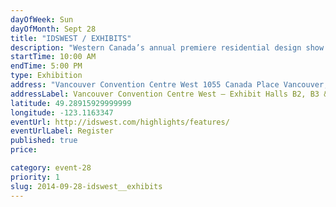 ```yaml
---
dayOfWeek: Sun
dayOfMonth: Sept 28
title: "IDSWEST / EXHIBITS"
description: "Western Canada’s annual premiere residential design show featuring 250 exhibitors showcasing quality products and services to industry professionals, architects, designers, consumers and media."
startTime: 10:00 AM
endTime: 5:00 PM
type: Exhibition
address: "Vancouver Convention Centre West 1055 Canada Place Vancouver, BC"
addressLabel: Vancouver Convention Centre West – Exhibit Halls B2, B3 & C
latitude: 49.28915929999999
longitude: -123.1163347
eventUrl: http://idswest.com/highlights/features/
eventUrlLabel: Register
published: true
price: 

category: event-28
priority: 1
slug: 2014-09-28-idswest__exhibits
---
```

